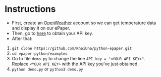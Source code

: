 # Instructions

- First, create an [OpenWeather](https://openweathermap.org/) account so we can get temperature data and display it on our ePaper.
- Then, go to [here](https://home.openweathermap.org/api_keys) to obtain your API key.
- After that:

1. `git clone https://github.com/KhoiUna/python-epaper.git`
2. `cd epaper-python/examples`
3. Go to file `demo.py` to change the line `API_key = "<YOUR API KEY>"`. Replace `<YOUR API KEY>` with the API key you've just obtained.
4. `python demo.py` or `python3 demo.py`
